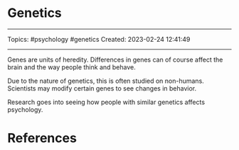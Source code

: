 # Genetics
---
Topics: #psychology #genetics
Created: 2023-02-24 12:41:49

---

Genes are units of heredity. Differences in genes can of course affect the brain and the way people think and behave.

Due to the nature of genetics, this is often studied on non-humans. Scientists may modify certain genes to see changes in behavior.

Research goes into seeing how people with similar genetics affects psychology.

# References
